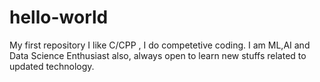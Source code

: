 # hello-world
My first repository
I like C/CPP , I do competetive coding.
I am ML,AI and Data Science Enthusiast also,  always open to learn new stuffs related to updated technology.

